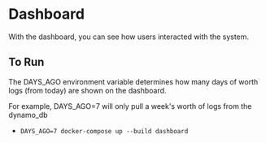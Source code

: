 # Dashboard

With the dashboard, you can see how users interacted with the system.

## To Run

The DAYS_AGO environment variable determines how many days of worth logs (from today) are shown on the dashboard.

For example, DAYS_AGO=7 will only pull a week's worth of logs from the dynamo_db

- `DAYS_AGO=7 docker-compose up --build dashboard`